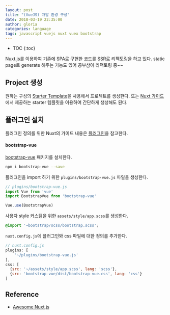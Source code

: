 ```yaml
---
layout: post
title: "(VueJS) 개발 환경 구성"
date: 2018-03-19 22:35:00
author: gloria
categories: language
tags: javascript vuejs nuxt vuex bootstrap
---
```


* TOC
{:toc}

Nuxt.js를 이용하여 기존에 SPA로 구현한 코드를 SSR로 리팩토링을 하고 있다.
static page로 generate 해주는 기능도 있어 공부삼아 리팩토링 중~~

## Project 생성
원하는 구성의 [Starter Template](https://github.com/nuxt-community/awesome-nuxt#starter-template)을 사용해서 프로젝트를 생성한다.
또는 [Nuxt 가이드](https://ko.nuxtjs.org/guide/installation)에서 제공하는 starter 템플릿을 이용하여 간단하게 생성해도 된다.

## 플러그인 설치
플러그인 정의를 위한 Nuxt의 가이드 내용은 [플러그인](https://ko.nuxtjs.org/guide/plugins)을 참고한다.

#### bootstrap-vue
[bootstrap-vue](https://bootstrap-vue.js.org/docs) 패키지를 설치한다.
```bash
npm i bootstrap-vue --save
```
플러그인을 import 하기 위한 `plugins/bootstrap-vue.js` 파일을 생성한다.
```javascript
// plugins/bootstrap-vue.js
import Vue from 'vue'
import BootstrapVue from 'bootstrap-vue'

Vue.use(BootstrapVue)
```

사용자 style 커스텀을 위한 `assets/style/app.scss`를 생성한다.
```scss
@import '~bootstrap/scss/bootstrap.scss';
```

`nuxt.config.js`에 플러그인와 css 파일에 대한 정의를 추가한다.
```javascript
// nuxt.config.js
plugins: [
    '~/plugins/bootstrap-vue.js'
],
css: [
  {src: '~/assets/style/app.scss', lang: 'scss'},
  {src: 'bootstrap-vue/dist/bootstrap-vue.css', lang: 'css'}
]
```



## Reference
- [Awesome Nuxt.js ](https://github.com/nuxt-community/awesome-nuxt#starter-template)

